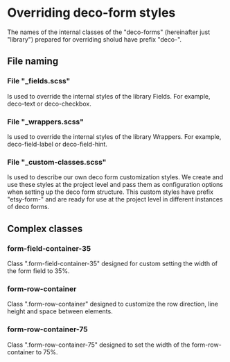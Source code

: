# Overriding deco-form styles

The names of the internal classes of the "deco-forms" (hereinafter just "library") prepared for overriding sholud have prefix "deco-".

## File naming

### File "\_fields.scss"

Is used to override the internal styles of the library Fields. For example, deco-text or deco-checkbox.

### File "\_wrappers.scss"

Is used to override the internal styles of the library Wrappers. For example, deco-field-label or deco-field-hint.

### File "\_custom-classes.scss"

Is used to describe our own deco form customization styles. We create and use these styles at the project level and pass them as configuration options when setting up the deco form structure.
This custom styles have prefix "etsy-form-" and are ready for use at the project level in different instances of deco forms.

## Complex classes

### form-field-container-35

Class ".form-field-container-35" designed for custom setting the width of the form field to 35%.

### form-row-container

Class ".form-row-container" designed to customize the row direction, line height and space between elements.

### form-row-container-75

Class ".form-row-container-75" designed to set the width of the form-row-container to 75%.
